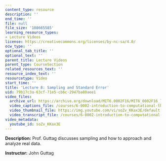 ```yaml
---
content_type: resource
description: ''
end_time: ''
file: null
file_size: '108665585'
learning_resource_types:
- Lecture Videos
license: https://creativecommons.org/licenses/by-nc-sa/4.0/
ocw_type: ''
optional_tab_title: ''
optional_text: ''
parent_title: Lecture Videos
parent_type: CourseSection
related_resources_text: ''
resource_index_text: ''
resourcetype: Video
start_time: ''
title: 'Lecture 8: Sampling and Standard Error'
uid: 79b17c3a-63cf-71e5-cb6c-2947ba80aee1
video_files:
  archive_url: https://archive.org/download/MIT6.0002F16/MIT6_0002F16_lec08_300k.mp4
  video_captions_file: /courses/6-0002-introduction-to-computational-thinking-and-data-science-fall-2016/4f622d3309645cefafc357f5151b33bc_soZv_KKax3E.vtt
  video_thumbnail_file: https://img.youtube.com/vi/soZv_KKax3E/default.jpg
  video_transcript_file: /courses/6-0002-introduction-to-computational-thinking-and-data-science-fall-2016/2b524c63c8236d001970e454a3707bf9_soZv_KKax3E.pdf
video_metadata:
  youtube_id: soZv_KKax3E
---
```


**Description:** Prof. Guttag discusses sampling and how to approach and analyze real data.

**Instructor:** John Guttag

